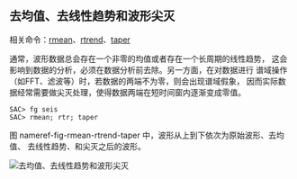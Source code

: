 ## 去均值、去线性趋势和波形尖灭

相关命令：[rmean](/commands/rmean.md)、[rtrend](/commands/rtrend.md)、[taper](/commands/taper.md)

通常，波形数据总会存在一个非零的均值或者存在一个长周期的线性趋势，
这会影响到数据的分析，必须在数据分析前去除。另一方面，在对数据进行
谱域操作（如FFT、滤波等）时，若数据的两端不为零，则会出现谱域假象，
因而实际数据经常需要做尖灭处理，使得数据两端在短时间窗内逐渐变成零值。

``` {.bash}
SAC> fg seis
SAC> rmean; rtr; taper
```

图 nameref-fig-rmean-rtrend-taper
中，波形从上到下依次为原始波形、去均值、 去线性趋势、和尖灭之后的波形。

![去均值、去线性趋势和波形尖灭](rmean-rtrend-taper)
